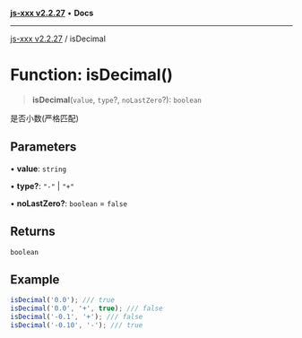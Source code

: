 [**js-xxx v2.2.27**](../README.md) • **Docs**

***

[js-xxx v2.2.27](../README.md) / isDecimal

# Function: isDecimal()

> **isDecimal**(`value`, `type`?, `noLastZero`?): `boolean`

是否小数(严格匹配)

## Parameters

• **value**: `string`

• **type?**: `"-"` \| `"+"`

• **noLastZero?**: `boolean` = `false`

## Returns

`boolean`

## Example

```ts
isDecimal('0.0'); /// true
isDecimal('0.0', '+', true); /// false
isDecimal('-0.1', '+'); /// false
isDecimal('-0.10', '-'); /// true
```
